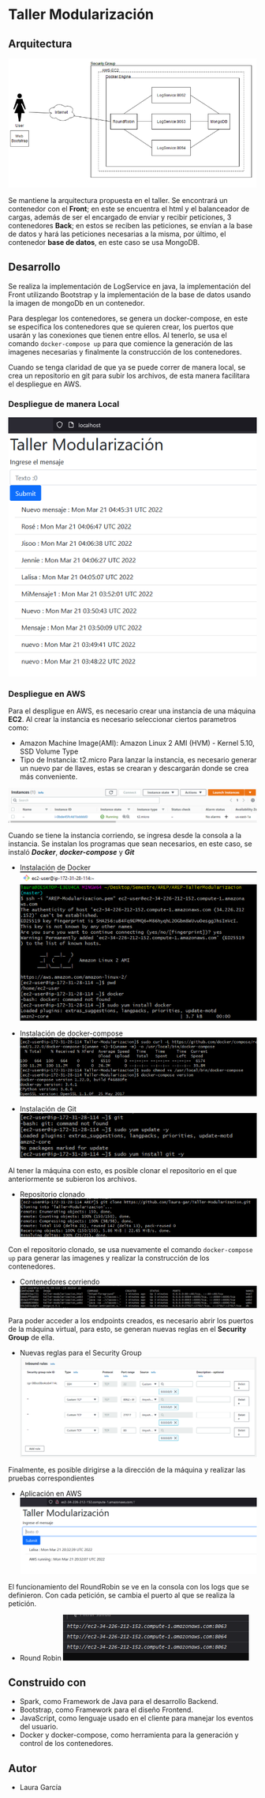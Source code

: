 # Taller Modularización

## Arquitectura

![](img/architecture.png)

Se mantiene la arquitectura propuesta en el taller. Se encontrará un contenedor
con el **Front**; en este se encuentra el html y el balanceador de cargas, además de 
ser el encargado de enviar y recibir peticiones, 3 contenedores **Back**; en estos se
reciben las peticiones, se envían a la base de datos y hará las peticiones necesarias
a la misma, por último, el contenedor **base de datos**, en este caso se usa MongoDB. 

## Desarrollo 

Se realiza la implementación de LogService en java, la implementación del Front utilizando
Bootstrap y la implementación de la base de datos usando la imagen de mongoDb en un contenedor. 

Para desplegar los contenedores, se genera un docker-compose, en este se especifica los contenedores
que se quieren crear, los puertos que usarán y las conexiones que tienen entre ellos. 
Al tenerlo, se usa el comando `docker-compose up` para que comience la generación de las imagenes
necesarias y finalmente la construcción de los contenedores. 

Cuando se tenga claridad de que ya se puede correr de manera local, se crea un repositorio en 
git para subir los archivos, de esta manera facilitara el despliegue en AWS. 

### Despliegue de manera Local

![](img/RunningLocal.png)

### Despliegue en AWS

Para el despligue en AWS, es necesario crear una instancia de una máquina **EC2**. Al crear la instancia es 
necesario seleccionar ciertos parametros como: 
- Amazon Machine Image(AMI): Amazon Linux 2 AMI (HVM) - Kernel 5.10, SSD Volume Type
- Tipo de Instancia: t2.micro
 Para lanzar la instancia, es necesario generar un nuevo par de llaves, estas se crearan y descargarán donde se crea
más conveniente. 

![](img/instance.png)


Cuando se tiene la instancia corriendo, se ingresa desde la consola a la instancia. Se instalan 
los programas que sean necesarios, en este caso, se instaló **_Docker_**, **_docker-compose_** y **_Git_**

- Instalación de Docker
  ![](img/installDocker.png)

- Instalación de docker-compose
  ![](img/installDockerCompose.png)

- Instalación de Git
  ![](img/installGit.png)


Al tener la máquina con esto, es posible clonar el repositorio en el que anteriormente
se subieron los archivos. 

- Repositorio clonado
  ![](img/gitClone.png)

Con el repositorio clonado, se usa nuevamente el comando `docker-compose up` para generar 
las imagenes y realizar la construcción de los contenedores. 

- Contenedores corriendo
  ![](img/containers.png)

Para poder acceder a los endpoints creados, es necesario abrir los puertos de la máquina 
virtual, para esto, se generan nuevas reglas en el **Security Group** de ella. 

- Nuevas reglas para el Security Group
  ![](img/securityGroup.png)

Finalmente, es posible dirigirse a la dirección de la máquina y realizar las pruebas correspondientes

- Aplicación en AWS
  ![](img/runningAWS.png)

El funcionamiento del RoundRobin se ve en la consola con los logs que se 
definieron. Con cada petición, se cambia el puerto al que se realiza la 
petición. 
 
- Round Robin
  ![](img/roundRobin.png)


## Construido con
- Spark, como Framework de Java para el desarrollo Backend.
- Bootstrap, como Framework para el diseño Frontend.
- JavaScript, como lenguaje usado en el cliente para manejar los eventos del usuario. 
- Docker y docker-compose, como herramienta para la generación y control de los contenedores. 


## Autor
-  Laura García 